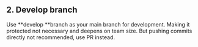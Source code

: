 ## 2. Develop branch

Use **develop **branch as your main branch for development. Making it protected not necessary and deepens on team size. But pushing commits directly not recommended, use PR instead.